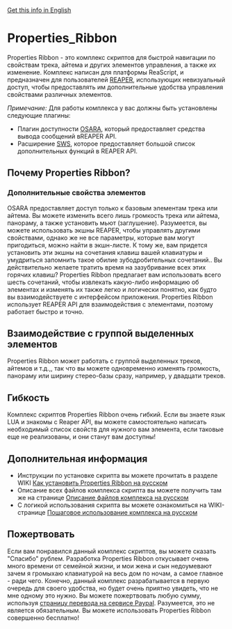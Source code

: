 [Get this info in English](README.md)

# Properties_Ribbon
Properties Ribbon - это комплекс скриптов для быстрой навигации по свойствам трека, айтема и других элементов управления, а также их изменение. Комплекс написан для платформы ReaScript, и предназначен для пользователей [REAPER](https://reaper.fm), использующих невизуальный доступ, чтобы предоставлять им дополнительные удобства управления свойствами различных элементов.

*Примечание:* Для работы комплекса у вас должны быть установлены следующие плагины: 
+ Плагин доступности [OSARA](https://osara.reaperaccessibility.com/), который предоставляет средства вывода сообщений вREAPER API.
+ Расширение [SWS](https://sws-extension.org/), которое предоставляет большой список дополнительных функций в REAPER API.
## Почему Properties Ribbon? ##
### Дополнительные свойства элементов ###
OSARA предоставляет доступ только к базовым элементам трека или айтема. Вы можете изменить всего лишь громкость трека или айтема, панораму, а также установить мьют (заглушение). Разумеется, вы можете использовать экшны REAPER, чтобы управлять другими свойствами, однако же не все параметры, которые вам могут пригодиться, можно найти в экшн-листе. К тому же, вам придется установить эти экшны на сочетания клавиш вашей клавиатуры и умудриться запомнить такое обилие зубодробительных сочетаний.. Вы действительно желаете тратить время на зазубривание всех этих горячих клавиш?
Properties Ribbon предлагает вам использовать всего шесть сочетаний, чтобы извлекать какую-либо информацию об элементах и изменять их также легко и логически понятно, как будто вы взаимодействуете с интерфейсом приложения. Properties Ribbon использует REAPER API для взаимодействия с элементами, поэтому работает быстро и точно.
## Взаимодействие с группой выделенных элементов ##
Properties Ribbon может работать с группой выделенных треков, айтемов и т.д.,, так что вы можете одновременно изменять громкость, панораму или ширину стерео-базы сразу, например, у двадцати треков.
## Гибкость ##
Комплекс скриптов Properties Ribbon очень гибкий. Если вы знаете язык LUA и знакомы с Reaper API, вы можете самостоятельно написать необходимый список свойств для нужного вам элемента, если таковые еще не реализованы, и они станут вам доступны!
## Дополнительная информация ##
+ Инструкции по установке скрипта вы можете прочитать в разделе WIKI [Как установить Properties Ribbon на русском](/../../wiki/%D0%9A%D0%B0%D0%BA-%D1%83%D1%81%D1%82%D0%B0%D0%BD%D0%BE%D0%B2%D0%B8%D1%82%D1%8C-Properties-Ribbon-%D0%BD%D0%B0-%D1%80%D1%83%D1%81%D1%81%D0%BA%D0%BE%D0%BC)
+ Описание всех файлов комплекса скрипта вы можете получить там же на странице [Описание файлов комплекса на русском](/../../wiki/%D0%9E%D0%BF%D0%B8%D1%81%D0%B0%D0%BD%D0%B8%D0%B5-%D1%84%D0%B0%D0%B9%D0%BB%D0%BE%D0%B2-%D0%BA%D0%BE%D0%BC%D0%BF%D0%BB%D0%B5%D0%BA%D1%81%D0%B0-%D0%BD%D0%B0-%D1%80%D1%83%D1%81%D1%81%D0%BA%D0%BE%D0%BC)
+ С логикой использования скрипта вы можете ознакомиться на WIKI-странице [Пошаговое использование комплекса на русском](/../../wiki/%D0%9F%D0%BE%D1%88%D0%B0%D0%B3%D0%BE%D0%B2%D0%BE%D0%B5-%D0%B8%D1%81%D0%BF%D0%BE%D0%BB%D1%8C%D0%B7%D0%BE%D0%B2%D0%B0%D0%BD%D0%B8%D0%B5-%D0%BA%D0%BE%D0%BC%D0%BF%D0%BB%D0%B5%D0%BA%D1%81%D0%B0-%D0%BD%D0%B0-%D1%80%D1%83%D1%81%D1%81%D0%BA%D0%BE%D0%BC)

## Пожертвовать ##
Если вам понравился данный комплекс скриптов, вы можете сказать "Спасибо" рублем. Разработка Properties Ribbon откусывает очень много времени от семейной жизни, и мои жена и сын недоумевают зачем я громыхаю клавиатурой на весь дом по ночам, а самое главное - ради чего. Конечно, данный комплекс разрабатывается в первую очередь для своего удобства, но будет очень приятно увидеть, что не мне одному это нужно. Вы можете пожертвовать любую сумму, используя [страницу перевода на сервисе Paypal](https://paypal.me/outsidepro). Разумеется, это не является обязательным. Вы можете использовать Properties Ribbon совершенно бесплатно!
